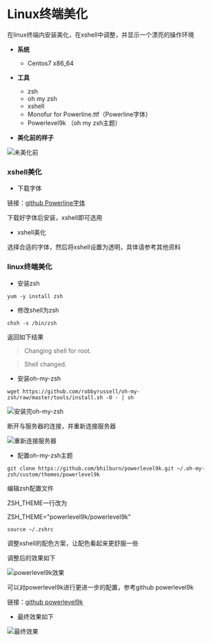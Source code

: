 # Linux终端美化

在linux终端内安装美化，在xshell中调整，并显示一个漂亮的操作环境
* **系统**
    * Centos7 x86_64

* **工具**

    * zsh
    * oh my zsh
    * xshell
    * Monofur for Powerline.ttf（Powerline字体）
    * Powerlevel9k （oh my zsh主题）

* **美化前的样子**

![未美化前]()

### xshell美化

* 下载字体

链接：[github Powerline字体](https://github.com/powerline/fonts)

下载好字体后安装，xshell即可选用

* xshell美化

选择合适的字体，然后将xshell设置为透明，具体请参考其他资料

### linux终端美化

* 安装zsh

```shell
yum -y install zsh
```
* 修改shell为zsh

```shell
chsh -s /bin/zsh
```
返回如下结果
> Changing shell for root.

> Shell changed.

* 安装oh-my-zsh

```shell
wget https://github.com/robbyrussell/oh-my-zsh/raw/master/tools/install.sh -O - | sh
```
![安装完oh-my-zsh]()

断开与服务器的连接，并重新连接服务器

![重新连接服务器]()

* 配置oh-my-zsh主题

```shell
git clone https://github.com/bhilburn/powerlevel9k.git ~/.oh-my-zsh/custom/themes/powerlevel9k
```
编辑zsh配置文件

ZSH_THEME一行改为

ZSH_THEME="powerlevel9k/powerlevel9k"

```shell
source ~/.zshrc
```
调整xshell的配色方案，让配色看起来更舒服一些

调整后的效果如下

![powerlevel9k效果]()

可以对powerlevel9k进行更进一步的配置，参考github powerlevel9k

链接：[github powerlevel9k](https://github.com/bhilburn/powerlevel9k)

* 最终效果如下

![最终效果]()
